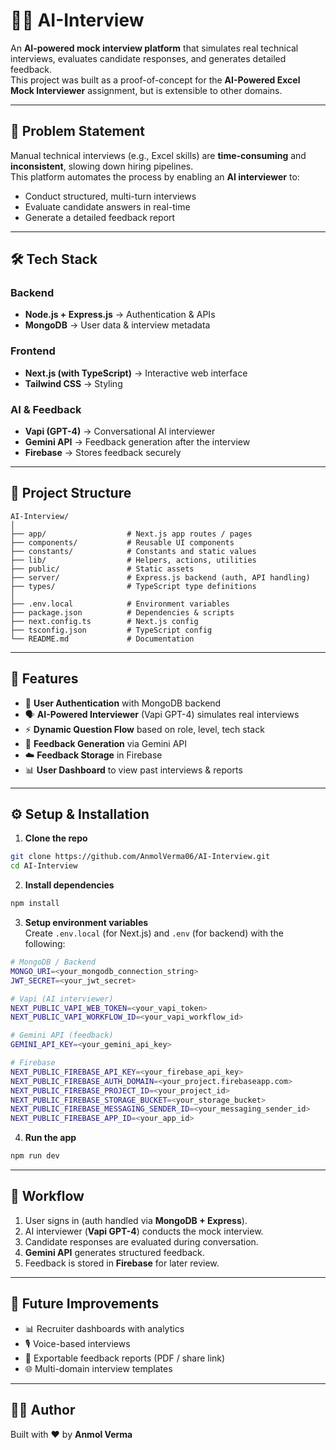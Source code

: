 # 🧑‍💻 AI-Interview

An **AI-powered mock interview platform** that simulates real technical interviews, evaluates candidate responses, and generates detailed feedback.  
This project was built as a proof-of-concept for the **AI-Powered Excel Mock Interviewer** assignment, but is extensible to other domains.

---

## 🚀 Problem Statement  

Manual technical interviews (e.g., Excel skills) are **time-consuming** and **inconsistent**, slowing down hiring pipelines.  
This platform automates the process by enabling an **AI interviewer** to:  
- Conduct structured, multi-turn interviews  
- Evaluate candidate answers in real-time  
- Generate a detailed feedback report  

---

## 🛠️ Tech Stack  

### **Backend**
- **Node.js + Express.js** → Authentication & APIs  
- **MongoDB** → User data & interview metadata  

### **Frontend**
- **Next.js (with TypeScript)** → Interactive web interface  
- **Tailwind CSS** → Styling  

### **AI & Feedback**
- **Vapi (GPT-4)** → Conversational AI interviewer  
- **Gemini API** → Feedback generation after the interview  
- **Firebase** → Stores feedback securely  

---

## 📂 Project Structure  

```
AI-Interview/
│
├── app/                  # Next.js app routes / pages
├── components/           # Reusable UI components
├── constants/            # Constants and static values
├── lib/                  # Helpers, actions, utilities
├── public/               # Static assets
├── server/               # Express.js backend (auth, API handling)
├── types/                # TypeScript type definitions
│
├── .env.local            # Environment variables
├── package.json          # Dependencies & scripts
├── next.config.ts        # Next.js config
├── tsconfig.json         # TypeScript config
└── README.md             # Documentation
```

---

## 🔑 Features  

- 🔐 **User Authentication** with MongoDB backend  
- 🗣️ **AI-Powered Interviewer** (Vapi GPT-4) simulates real interviews  
- ⚡ **Dynamic Question Flow** based on role, level, tech stack  
- 📝 **Feedback Generation** via Gemini API  
- ☁️ **Feedback Storage** in Firebase  
- 📊 **User Dashboard** to view past interviews & reports  

---

## ⚙️ Setup & Installation  

1. **Clone the repo**  
```bash
git clone https://github.com/AnmolVerma06/AI-Interview.git
cd AI-Interview
```

2. **Install dependencies**  
```bash
npm install
```

3. **Setup environment variables**  
Create `.env.local` (for Next.js) and `.env` (for backend) with the following:  

```bash
# MongoDB / Backend
MONGO_URI=<your_mongodb_connection_string>
JWT_SECRET=<your_jwt_secret>

# Vapi (AI interviewer)
NEXT_PUBLIC_VAPI_WEB_TOKEN=<your_vapi_token>
NEXT_PUBLIC_VAPI_WORKFLOW_ID=<your_vapi_workflow_id>

# Gemini API (feedback)
GEMINI_API_KEY=<your_gemini_api_key>

# Firebase
NEXT_PUBLIC_FIREBASE_API_KEY=<your_firebase_api_key>
NEXT_PUBLIC_FIREBASE_AUTH_DOMAIN=<your_project.firebaseapp.com>
NEXT_PUBLIC_FIREBASE_PROJECT_ID=<your_project_id>
NEXT_PUBLIC_FIREBASE_STORAGE_BUCKET=<your_storage_bucket>
NEXT_PUBLIC_FIREBASE_MESSAGING_SENDER_ID=<your_messaging_sender_id>
NEXT_PUBLIC_FIREBASE_APP_ID=<your_app_id>
```

4. **Run the app**  
```bash
npm run dev
```


---

## 🧪 Workflow  

1. User signs in (auth handled via **MongoDB + Express**).  
2. AI interviewer (**Vapi GPT-4**) conducts the mock interview.  
3. Candidate responses are evaluated during conversation.  
4. **Gemini API** generates structured feedback.  
5. Feedback is stored in **Firebase** for later review.  

---

## 📌 Future Improvements  

- 📊 Recruiter dashboards with analytics  
- 🎙️ Voice-based interviews  
- 📑 Exportable feedback reports (PDF / share link)  
- 🌐 Multi-domain interview templates  

---

## 👨‍💻 Author  

Built with ❤️ by **Anmol Verma**  

